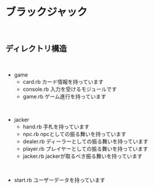 # ブラックジャック

<br>

## ディレクトリ構造

<br>

  - game
    - card.rb カード情報を持っています
    - console.rb 入力を受けるモジュールです
    - game.rb ゲーム進行を持っています

<br>

  - jacker
    - hand.rb 手札を持っています
    - npc.rb npcとしての振る舞いを持っています
    - dealer.rb ディーラーとしての振る舞いを持っています
    - player.rb プレイヤーとしての振る舞いを持っています
    - jacker.rb jackerが取るべき振る舞いを持っています

<br>

  - start.rb ユーザーデータを持っています